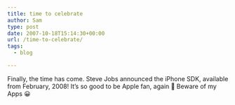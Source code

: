 ```yaml
---
title: time to celebrate
author: Sam
type: post
date: 2007-10-18T15:14:30+00:00
url: /time-to-celebrate/
tags:
  - blog

---
```

Finally, the time has come. Steve Jobs announced the iPhone SDK, available from February, 2008! It&#8217;s so good to be Apple fan, again 🙂 Beware of my Apps 😀

